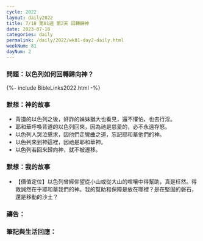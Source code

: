 ```yaml
---
cycle: 2022
layout: daily2022
title: 7/18 第81週 第2天 回轉歸神
date: 2023-07-18
categories: daily
permalink: /daily/2022/wk81-day2-daily.html
weekNum: 81
dayNum: 2
---
```


### 問題：以色列如何回轉歸向神？

{%- include BibleLinks2022.html -%}

### 默想：神的故事
+ 背道的以色列之後，奸詐的妹妹猶大也看見，還不懼怕，也去行淫。
+ 耶和華呼喚背道的以色列回來，因為祂是慈愛的，必不永遠存怒。
+ 以色列人哭泣懇求，因他們走彎曲之道，忘記耶和華他們的神。
+ 以色列來到神這裡，因祂是耶和華神。
+ 以色列若回來歸向神，就不被遷移。

### 默想：我的故事
+ 【價值定位】以色列曾經仰望從小山或從大山的喧嚷中得幫助，真是枉然。得救誠然在乎耶和華我們的神。我的幫助和保障是放在哪裡？是在堅固的磐石，還是移動的沙土？

### 禱告：

### 筆記與生活回應：

